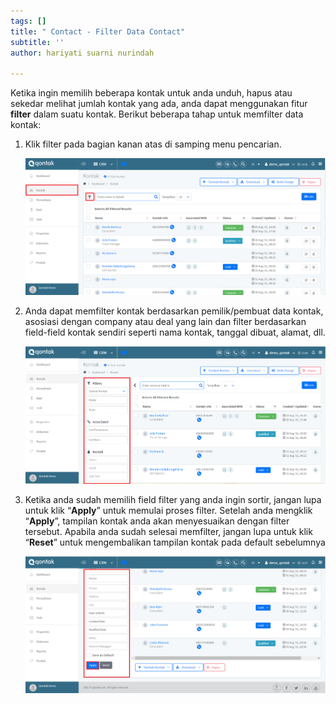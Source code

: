 ```yaml
---
tags: []
title: " Contact - Filter Data Contact"
subtitle: ''
author: hariyati suarni nurindah

---
```

Ketika ingin memilih beberapa kontak untuk anda unduh, hapus atau sekedar melihat jumlah kontak yang ada, anda dapat menggunakan fitur **filter** dalam suatu kontak. Berikut beberapa tahap untuk memfilter data kontak:

1. Klik filter pada bagian kanan atas di samping menu pencarian.

   ![](/uploads/filterkontak-1.PNG)
2. Anda dapat memfilter kontak berdasarkan pemilik/pembuat data kontak, asosiasi dengan company atau deal yang lain dan filter berdasarkan field-field kontak sendiri seperti nama kontak, tanggal dibuat, alamat, dll.

   ![](/uploads/filterkontak1.PNG)
3. Ketika anda sudah memilih field filter yang anda ingin sortir, jangan lupa untuk klik “**Apply**” untuk memulai proses filter. Setelah anda mengklik “**Apply**”, tampilan kontak anda akan menyesuaikan dengan filter tersebut. Apabila anda sudah selesai memfilter, jangan lupa untuk klik “**Reset**” untuk mengembalikan tampilan kontak pada default sebelumnya

   ![](/uploads/filterkontak3-1.PNG)